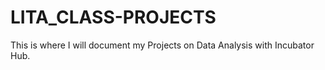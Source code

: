# LITA_CLASS-PROJECTS
This is where I will document my Projects on Data Analysis with Incubator Hub.
